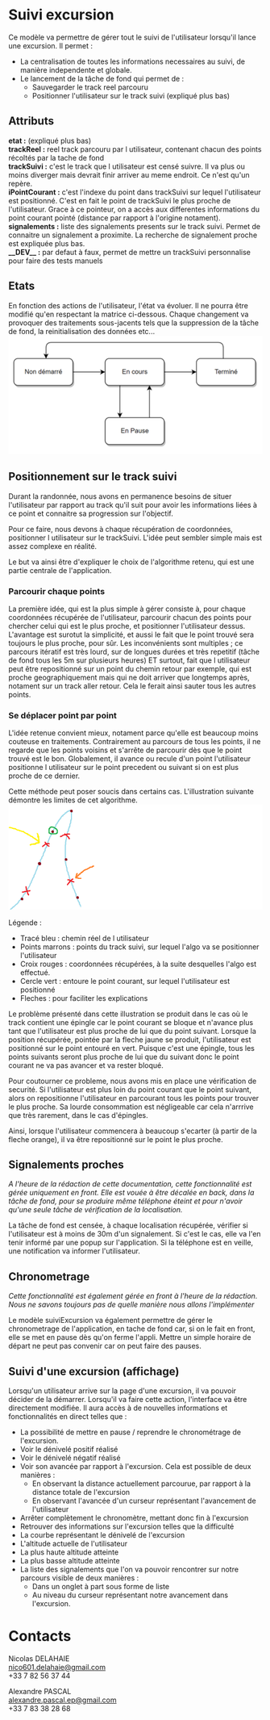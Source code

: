 # Suivi excursion

Ce modèle va permettre de gérer tout le suivi de l'utilisateur lorsqu'il lance une excursion.
Il permet :

- La centralisation de toutes les informations necessaires au suivi, de manière independente et globale.
- Le lancement de la tâche de fond qui permet de :
  - Sauvegarder le track reel parcouru
  - Positionner l'utilisateur sur le track suivi (expliqué plus bas)

## Attributs

**etat :** (expliqué plus bas)  
**trackReel :** reel track parcouru par l utilisateur, contenant chacun des points récoltés par la tache de fond  
**trackSuivi :** c'est le track que l utilisateur est censé suivre. Il va plus ou moins diverger mais devrait finir arriver au meme endroit. Ce n'est qu'un repère.  
**iPointCourant :** c'est l'indexe du point dans trackSuivi sur lequel l'utilisateur est positionné. C'est en fait le point de trackSuivi le plus proche de l'utilisateur. Grace à ce pointeur, on a accès aux differentes informations du point courant pointé (distance par rapport à l'origine notament).
**signalements :** liste des signalements presents sur le track suivi. Permet de connaitre un signalement a proximite. La recherche de signalement proche est expliquée plus bas.  
**\_\_DEV\_\_ :** par defaut à faux, permet de mettre un trackSuivi personnalise pour faire des tests manuels

## Etats

En fonction des actions de l'utilisateur, l'état va évoluer. Il ne pourra être modifié qu'en respectant la matrice ci-dessous. Chaque changement va provoquer des traitements sous-jacents tels que la suppression de la tâche de fond, la reinitialisation des données etc...
![Etats](etats.png)

## Positionnement sur le track suivi

Durant la randonnée, nous avons en permanence besoins de situer l'utilisateur par rapport au track qu'il suit pour avoir les informations liées à ce point et connaitre sa progression sur l'objectif.

Pour ce faire, nous devons à chaque récupération de coordonnées, positionner l utilisateur sur le trackSuivi. L'idée peut sembler simple mais est assez complexe en réalité.

Le but va ainsi être d'expliquer le choix de l'algorithme retenu, qui est une partie centrale de l'application.

### Parcourir chaque points

La première idée, qui est la plus simple à gérer consiste à, pour chaque coordonnées récupérée de l'utilisateur, parcourir chacun des points pour chercher celui qui est le plus proche, et positionner l'utilisateur dessus. L'avantage est surotut la simplicité, et aussi le fait que le point trouvé sera toujours le plus proche, pour sûr. Les inconvénients sont multiples ; ce parcours itératif est très lourd, sur de longues durées et très repetitif (tâche de fond tous les 5m sur plusieurs heures) ET surtout, fait que l utilisateur peut être repositionné sur un point du chemin retour par exemple, qui est proche geographiquement mais qui ne doit arriver que longtemps après, notament sur un track aller retour. Cela le ferait ainsi sauter tous les autres points.

### Se déplacer point par point

L'idée retenue convient mieux, notament parce qu'elle est beaucoup moins couteuse en traitements. Contrairement au parcours de tous les points, il ne regarde que les points voisins et s'arrête de parcourir dès que le point trouvé est le bon. Globalement, il avance ou recule d'un point l'utilisateur
positionne l utilisateur sur le point precedent ou suivant si on est plus proche de ce dernier.

Cette méthode peut poser soucis dans certains cas. L'illustration suivante démontre les limites de cet algorithme.
![Etats](exemple_utilisateur_perdu.png)

Légende :

- Tracé bleu : chemin réel de l utilisateur
- Points marrons : points du track suivi, sur lequel l'algo va se positionner l'utilisateur
- Croix rouges : coordonnées récupérées, à la suite desquelles l'algo est effectué.
- Cercle vert : entoure le point courant, sur lequel l'utilisateur est positionné
- Fleches : pour faciliter les explications

Le problème présenté dans cette illustration se produit dans le cas où le track contient une épingle car le point courant se bloque et n'avance plus tant que l'utilisateur est plus proche de lui que du point suivant. Lorsque la position récupérée, pointée par la fleche jaune se produit, l'utilisateur est positionné sur le point entouré en vert. Puisque c'est une épingle, tous les points suivants seront plus proche de lui que du suivant donc le point courant ne va pas avancer et va rester bloqué.

Pour coutourner ce probleme, nous avons mis en place une vérification de securité. Si l'utilisateur est plus loin du point courant que le point suivant, alors on repositionne l'utilisateur en parcourant tous les points pour trouver le plus proche. Sa lourde consommation est négligeable car cela n'arrrive que très rarement, dans le cas d'épingles.

Ainsi, lorsque l'utilisateur commencera à beaucoup s'ecarter (à partir de la fleche orange), il va être repositionné sur le point le plus proche.

## Signalements proches

_A l'heure de la rédaction de cette documentation, cette fonctionnalité est gérée uniquement en front. Elle est vouée à être décalée en back, dans la tâche de fond, pour se produire même téléphone éteint et pour n'avoir qu'une seule tâche de vérification de la localisation._

La tâche de fond est censée, à chaque localisation récupérée, vérifier si l'utilisateur est à moins de 30m d'un signalement. Si c'est le cas, elle va l'en tenir informé par une popup sur l'application. Si la téléphone est en veille, une notification va informer l'utilisateur.

## Chronometrage

_Cette fonctionnalité est également gérée en front à l'heure de la rédaction. Nous ne savons toujours pas de quelle manière nous allons l'implémenter_

Le modèle suiviExcursion va également permettre de gérer le chronometrage de l'application, en tache de fond car, si on le fait en front, elle se met en pause dès qu'on ferme l'appli. Mettre un simple horaire de départ ne peut pas convenir car on peut faire des pauses.

## Suivi d'une excursion (affichage)

Lorsqu'un utilisateur arrive sur la page d'une excursion, il va pouvoir décider de la démarrer. Lorsqu'il va faire cette action, l'interface va être directement modifiée. Il aura accès à de nouvelles informations et fonctionnalités en direct telles que :

- La possibilité de mettre en pause / reprendre le chronométrage de l'excursion.
- Voir le dénivelé positif réalisé
- Voir le dénivelé négatif réalisé
- Voir son avancée par rapport à l'excursion. Cela est possible de deux manières :
  - En observant la distance actuellement parcourue, par rapport à la distance totale de l'excursion
  - En observant l'avancée d'un curseur représentant l'avancement de l'utilisateur
- Arrêter complètement le chronomètre, mettant donc fin à l'excursion
- Retrouver des informations sur l'excursion telles que la difficulté
- La courbe représentant le dénivelé de l'excursion
- L'altitude actuelle de l'utilisateur
- La plus haute altitude atteinte
- La plus basse altitude atteinte
- La liste des signalements que l'on va pouvoir rencontrer sur notre parcours visible de deux manières :
  - Dans un onglet à part sous forme de liste
  - Au niveau du curseur représentant notre avancement dans l'excursion.

# Contacts

Nicolas DELAHAIE  
<nico601.delahaie@gmail.com>  
+33 7 82 56 37 44

Alexandre PASCAL  
<alexandre.pascal.ep@gmail.com>  
+33 7 83 38 28 68
